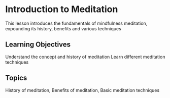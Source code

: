 # Introduction to Meditation

This lesson introduces the fundamentals of mindfulness meditation, expounding its history, benefits and various techniques

## Learning Objectives
Understand the concept and history of meditation
Learn different meditation techniques

## Topics
History of meditation, Benefits of meditation, Basic meditation techniques